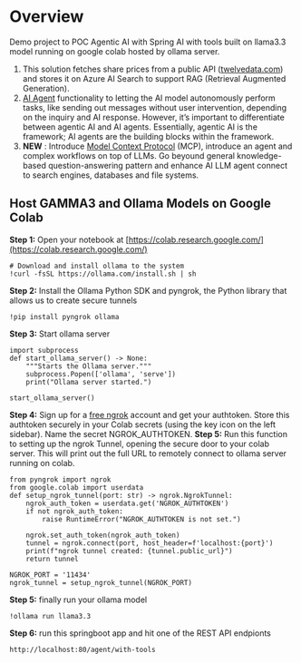 # Overview
Demo project to POC Agentic AI with Spring AI with tools built on llama3.3 model running on google colab hosted by ollama server.
1. This solution fetches share prices from a public API ([twelvedata.com](https://support.twelvedata.com/)) and stores it on Azure AI Search to support RAG (Retrieval Augmented Generation).
2. [AI Agent](https://www.pega.com/agentic-ai?utm_source=google&utm_medium=cpc&utm_campaign=G_DACH_NonBrand_AgenticAI_CE_Exact_(CPN-111052)_EN&utm_term=agentic%20ai&gloc=9189123&utm_content=pcrid%7C731149222736%7Cpkw%7Ckwd-1490950831424%7Cpmt%7Ce%7Cpdv%7Cc%7C&gad_source=1&gclid=Cj0KCQjwkZm_BhDrARIsAAEbX1HB619ps6TWXRDu9QIvvLbQJ98faUewIqpHV6y2beDb_ayi1qLpbNoaAvxMEALw_wcB&gclsrc=aw.ds#p-c6e30b6a-0e50-4df1-bc14-357576efd817) functionality to letting the AI model autonomously perform tasks, like sending out messages without user intervention, depending on the inquiry and AI response. However, it’s important to differentiate between agentic AI and AI agents. Essentially, agentic AI is the framework; AI agents are the building blocks within the framework.
3. **NEW** : Introduce [Model Context Protocol](https://modelcontextprotocol.io/introduction) (MCP), introduce an agent and complex workflows on top of LLMs. Go beyound general knowledge-based question-answering pattern and enhance AI LLM agent connect to search engines, databases and file systems.

## Host GAMMA3 and Ollama Models on Google Colab
**Step 1:** Open your notebook at [https://colab.research.google.com/](https://colab.research.google.com/)

```
# Download and install ollama to the system
!curl -fsSL https://ollama.com/install.sh | sh 
```
**Step 2:** Install the Ollama Python SDK and pyngrok, the Python library that allows us to create secure tunnels
```
!pip install pyngrok ollama
```
**Step 3:** Start ollama server
```
import subprocess
def start_ollama_server() -> None:
    """Starts the Ollama server."""
    subprocess.Popen(['ollama', 'serve'])
    print("Ollama server started.")

start_ollama_server()
```
**Step 4:** Sign up for a [free ngrok](https://dashboard.ngrok.com/) account and get your authtoken. Store this authtoken securely in your Colab secrets (using the key icon on the left sidebar). Name the secret NGROK_AUTHTOKEN.
**Step 5:** Run this function to setting up the ngrok Tunnel, opening the secure door to your colab server. This will print out the full URL to remotely connect to ollama server running on colab.
```
from pyngrok import ngrok
from google.colab import userdata
def setup_ngrok_tunnel(port: str) -> ngrok.NgrokTunnel:
    ngrok_auth_token = userdata.get('NGROK_AUTHTOKEN')
    if not ngrok_auth_token:
        raise RuntimeError("NGROK_AUTHTOKEN is not set.")

    ngrok.set_auth_token(ngrok_auth_token)
    tunnel = ngrok.connect(port, host_header=f'localhost:{port}')
    print(f"ngrok tunnel created: {tunnel.public_url}")
    return tunnel
    
NGROK_PORT = '11434'
ngrok_tunnel = setup_ngrok_tunnel(NGROK_PORT)
```
**Step 5:** finally run your ollama model
```
!ollama run llama3.3
```
**Step 6:** run this springboot app and hit one of the REST API endpionts
```
http://localhost:80/agent/with-tools
```


